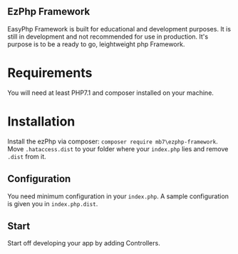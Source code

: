 ## EzPhp Framework

EasyPhp Framework is built for educational and development purposes. It is still in development and not recommended for
use in production. It's purpose is to be a ready to go, leightweight php Framework.

# Requirements

You will need at least PHP7.1 and composer installed on your machine.

# Installation

Install the ezPhp via composer: `composer require mb7\ezphp-framework`.  Move `.hataccess.dist` to your folder where your
`index.php` lies and remove `.dist` from it.

## Configuration

You need minimum configuration in your `index.php`. A sample configuration is given you in `index.php.dist`.

## Start

Start off developing your app by adding Controllers. 